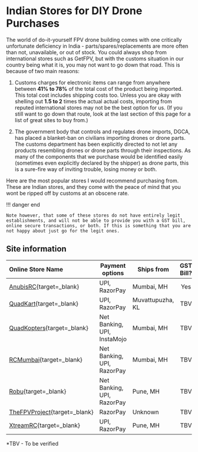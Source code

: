 # Indian Stores for DIY Drone Purchases

The world of do-it-yourself FPV drone building comes with one critically unfortunate deficiency in India - parts/spares/replacements are more often than not, unavailable, or out of stock. You could always shop from international stores such as GetFPV, but with the customs situation in our country being what it is, you may not want to go down that road. This is because of two main reasons:

1. Customs charges for electronic items can range from anywhere between **41% to 78%** of the total cost of the product being imported. This total cost includes shipping costs too. Unless you are okay with shelling out **1.5 to 2** times the actual actual costs, importing from reputed international stores may not be the best option for us. (If you still want to go down that route, look at the last section of this page for a list of great sites to buy from.)

2. The government body that controls and regulates drone imports, DGCA, has placed a blanket-ban on civilians importing drones or drone parts. The customs department has been explicitly directed to not let any products resembling drones or drone parts through their inspections. As many of the components that we purchase would be identified easily (sometimes even explicitly declared by the shipper) as drone parts, this is a sure-fire way of inviting trouble, losing money or both.

Here are the most popular stores I would recommend purchasing from. These are Indian stores, and they come with the peace of mind that you wont be ripped off by customs at an obscene rate.

!!! danger end

    Note however, that some of these stores do not have entirely legit establishments, and will not be able to provide you with a GST bill, online secure transactions, or both. If this is something that you are not happy about just go for the legit ones.

## **Site information**

| Online Store Name                                          | Payment options             | Ships from       | GST Bill? |         Contact Numbers          |
| :--------------------------------------------------------- | --------------------------- | ---------------- | :-------: | :------------------------------: |
| [AnubisRC](https://anubisrc.com){target=\_blank}           | UPI, RazorPay               | Mumbai, MH       |    Yes    | (+91)9819030753, (+91)9321623063 |
| [QuadKart](https://QuadKart.in){target=\_blank}            | UPI, RazorPay               | Muvattupuzha, KL |    TBV    |         (+91)8281205193          |
| [QuadKopters](https://QuadKopters.com){target=\_blank}     | Net Banking, UPI, InstaMojo | Mumbai, MH       |    TBV    |         (+91)8879926216          |
| [RCMumbai](https://QuadKopters.com){target=\_blank}        | Net Banking, UPI, RazorPay  | Mumbai, MH       |    TBV    | (+91)7678013993, (+91)7718043333 |
| [Robu](https://Robu.in){target=\_blank}                    | Net Banking, UPI, RazorPay  | Pune, MH         |    TBV    | (+91)7678013993, (+91)7718043333 |
| [TheFPVProject](https://thefpvproject.com){target=\_blank} | RazorPay                    | Unknown          |    TBV    |         (+91)8750446575          |
| [XtreamRC](https://xtreamrc.com){target=\_blank}           | UPI, RazorPay               | Pune, MH         |    TBV    |         (+91)9611195898          |

\*TBV - To be verified
